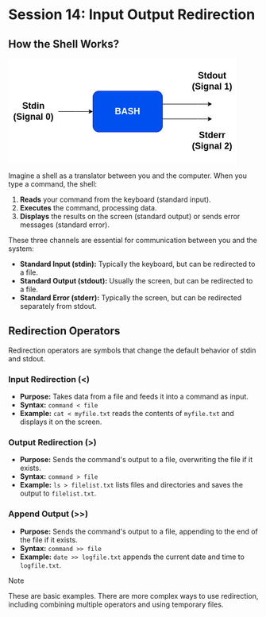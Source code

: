 # Session 14: Input Output Redirection

## How the Shell Works?

![Working of Shell](images/shell.png)

Imagine a shell as a translator between you and the computer. When you type a command, the shell:
1. **Reads** your command from the keyboard (standard input).
2. **Executes** the command, processing data.
3. **Displays** the results on the screen (standard output) or sends error messages (standard error).

These three channels are essential for communication between you and the system:

* **Standard Input (stdin):** Typically the keyboard, but can be redirected to a file.
* **Standard Output (stdout):** Usually the screen, but can be redirected to a file.
* **Standard Error (stderr):** Typically the screen, but can be redirected separately from stdout.

## Redirection Operators

Redirection operators are symbols that change the default behavior of stdin and stdout.

### Input Redirection (<)
* **Purpose:** Takes data from a file and feeds it into a command as input.
* **Syntax:** `command < file`
* **Example:** `cat < myfile.txt` reads the contents of `myfile.txt` and displays it on the screen.

### Output Redirection (>)
* **Purpose:** Sends the command's output to a file, overwriting the file if it exists.
* **Syntax:** `command > file`
* **Example:** `ls > filelist.txt` lists files and directories and saves the output to `filelist.txt`.

### Append Output (>>)
* **Purpose:** Sends the command's output to a file, appending to the end of the file if it exists.
* **Syntax:** `command >> file`
* **Example:** `date >> logfile.txt` appends the current date and time to `logfile.txt`.

> [!NOTE]
> These are basic examples. There are more complex ways to use redirection, including combining multiple operators and using temporary files.

